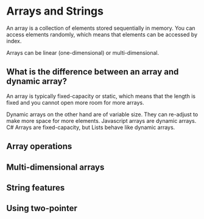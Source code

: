 # Arrays and Strings
An array is a collection of elements stored sequentially in memory. You can access elements randomly, which means that elements can be accessed by index. 

Arrays can be linear (one-dimensional) or multi-dimensional. 

## What is the difference between an array and dynamic array?
An array is typically fixed-capacity or static, which means that the length is fixed and you cannot open more room for more arrays. 

Dynamic arrays on the other hand are of variable size. They can re-adjust to make more space for more elements. 
Javascript arrays are dynamic arrays. 
C# Arrays are fixed-capacity, but Lists behave like dynamic arrays.

## Array operations

## Multi-dimensional arrays

## String features

## Using two-pointer
